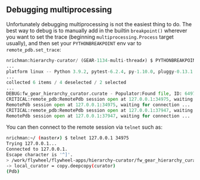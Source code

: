 ## Debugging multiprocessing
Unfortunately debugging multiprocessing is not the easiest thing to do.  The best way to debug is to manually add in the builtin `breakpoint()` wherever you want to set the trace (beginning `multiprocessing.Process` target usually), and then set your `PYTHONBREAKPOINT` env var to `remote_pdb.set_trace`:

```python
nrichman:hierarchy-curator/ (GEAR-1134-multi-thread✗) $ PYTHONBREAKPOINT=remote_pdb.set_trace poetry run pytest -k test_curate_main_depth_first -s
...
platform linux -- Python 3.9.2, pytest-6.2.4, py-1.10.0, pluggy-0.13.1
...
collected 6 items / 4 deselected / 2 selected
...
DEBUG:fw_gear_hierarchy_curator.curate - Populator:Found file, ID: 6497409e-82f0-f654-aee1-27d86deac32e
CRITICAL:remote_pdb:RemotePdb session open at 127.0.0.1:34975, waiting for connection ...
RemotePdb session open at 127.0.0.1:34975, waiting for connection ...
CRITICAL:remote_pdb:RemotePdb session open at 127.0.0.1:37947, waiting for connection ...
RemotePdb session open at 127.0.0.1:37947, waiting for connection ...
```
You can then connect to the remote session via `telnet` such as:

```bash
nrichman:~/ (master✗) $ telnet 127.0.0.1 34975                                                                           [18:44:27]
Trying 127.0.0.1...
Connected to 127.0.0.1.
Escape character is '^]'.
> /work/flywheel/flywheel-apps/hierarchy-curator/fw_gear_hierarchy_curator/curate.py(42)worker()
-> local_curator = copy.deepcopy(curator)
(Pdb)
```

